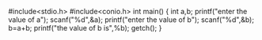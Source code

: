 #include<stdio.h>
#include<conio.h>
int main()
{
int a,b;
printf("enter the value of a");
scanf("%d",&a);
printf("enter the value of b");
scanf("%d",&b);
b=a+b;
printf("the value of b is",%b);
getch();
}
